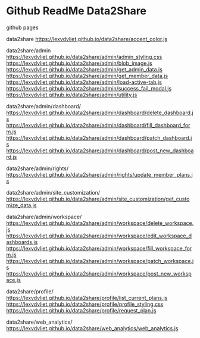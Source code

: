 # Github ReadMe Data2Share

github pages

data2share
https://lexvdvliet.github.io/data2share/accent_color.js

data2share/admin
https://lexvdvliet.github.io/data2share/admin/admin_styling.css
https://lexvdvliet.github.io/data2share/admin/blob_image.js
https://lexvdvliet.github.io/data2share/admin/get_admin_data.js
https://lexvdvliet.github.io/data2share/admin/get_member_data.js
https://lexvdvliet.github.io/data2share/admin/load-active-tab.js
https://lexvdvliet.github.io/data2share/admin/success_fail_modal.js
https://lexvdvliet.github.io/data2share/admin/utility.js

data2share/admin/dashboard/
https://lexvdvliet.github.io/data2share/admin/dashboard/delete_dashboard.js
https://lexvdvliet.github.io/data2share/admin/dashboard/fill_dashboard_form.js
https://lexvdvliet.github.io/data2share/admin/dashboard/patch_dashboard.js
https://lexvdvliet.github.io/data2share/admin/dashboard/post_new_dashboard.js

data2share/admin/rights/
https://lexvdvliet.github.io/data2share/admin/rights/update_member_plans.js

data2share/admin/site_customization/
https://lexvdvliet.github.io/data2share/admin/site_customization/get_customize_data.js

data2share/admin/workspace/
https://lexvdvliet.github.io/data2share/admin/workspace/delete_workspace.js
https://lexvdvliet.github.io/data2share/admin/workspace/edit_workspace_dashboards.js
https://lexvdvliet.github.io/data2share/admin/workspace/fill_workspace_form.js
https://lexvdvliet.github.io/data2share/admin/workspace/patch_workspace.js
https://lexvdvliet.github.io/data2share/admin/workspace/post_new_workspace.js

data2share/profile/
https://lexvdvliet.github.io/data2share/profile/list_current_plans.js
https://lexvdvliet.github.io/data2share/profile/profile_styling.css
https://lexvdvliet.github.io/data2share/profile/request_plan.js

data2share/web_analytics/
https://lexvdvliet.github.io/data2share/web_analytics/web_analytics.js